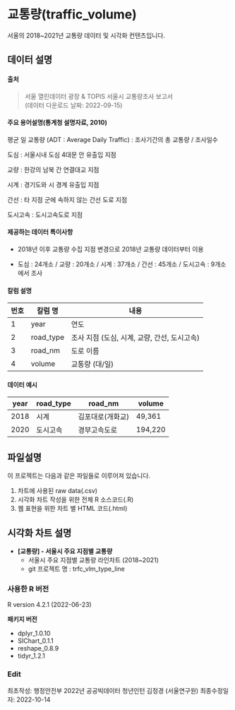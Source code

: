 # **교통량(traffic_volume)**

서울의 2018~2021년 교통량 데이터 및 시각화 컨텐츠입니다.

## **데이터 설명**

#### **출처**

> 서울 열린데이터 광장 & TOPIS 서울시 교통량조사 보고서  
> (데이터 다운로드 날짜: 2022-09-15)  

#### 주요 용어설명(통계청 설명자료, 2010)

평균 일 교통량 (ADT : Average Daily Traffic) : 조사기간의 총 교통량 / 조사일수

도심 : 서울시내 도심 4대문 안 유출입 지점

교량 : 한강의 남북 간 연결대교 지점

시계 : 경기도와 시 경계 유출입 지점

간선 : 타 지점 군에 속하지 않는 간선 도로 지점

도시고속 : 도시고속도로 지점

#### 제공하는 데이터 특이사항

* 2018년 이후 교통량 수집 지점 변경으로 2018년 교통량 데이터부터 이용

- 도심 : 24개소 / 교량 : 20개소 / 시계 : 37개소 / 간선 : 45개소 / 도시고속 : 9개소 에서 조사

#### 칼럼 설명

| 번호   | 칼럼 명      | 내용                           |
| ---- | --------- | ---------------------------- |
| 1    | year      | 연도                           |
| 2    | road_type | 조사 지점 (도심, 시계, 교량, 간선, 도시고속) |
| 3    | road_nm   | 도로 이름                        |
| 4    | volume    | 교통량 (대/일)                    |

#### 데이터 예시

| year | road_type | road_nm   | volume  |
| ---- | --------- | --------- | ------- |
| 2018 | 시계        | 김포대로(개화교) | 49,361  |
| 2020 | 도시고속      | 경부고속도로    | 194,220 |

## 파일설명

이 프로젝트는 다음과 같은 파일들로 이루어져 있습니다.

1. 차트에 사용된 raw data(.csv)
2. 시각화 차트 작성을 위한 전체 R 소스코드(.R)
3. 웹 표현을 위한 차트 별 HTML 코드(.html)

## 시각화 차트 설명

- **[교통량] - 서울시 주요 지점별 교통량**
  - 서울시 주요 지점별 교통량 라인차트 (2018~2021)
  - git 프로젝트 명 : trfc_vlm_type_line 

### 사용한 R 버전

R version 4.2.1 (2022-06-23) 

**패키지 버전**

- dplyr_1.0.10  
- SIChart_0.1.1  
- reshape_0.8.9  
- tidyr_1.2.1

### Edit

최초작성: 행정안전부 2022년 공공빅데이터 청년인턴 김정경 (서울연구원)
최종수정일자: 2022-10-14